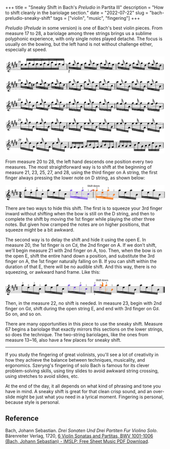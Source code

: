 +++
title = "Sneaky Shift in Bach's *Preludio* in Partita III"
description = "How to shift cleanly in the bariolage section."
date = "2022-07-22"
slug = "bach-preludio-sneaky-shift"
tags = ["violin", "music", "fingering"]
+++

*Preludio* (*Prelude* in some version) is one of Bach's best violin pieces. From measure 17 to 28, a bariolage among three strings brings us a sublime polyphonic experience, with only single notes played detaché. The focus is usually on the bowing, but the left hand is not without challenge either, especially at speed.

![Sheet music of the bariolage section](./bariolage-full.webp "Snippet from Preludio")

From measure 20 to 28, the left hand descends one position every two measures. The most straightforward way is to shift at the beginning of measure 21, 23, 25, 27, and 28, using the third finger on A string, the first finger always pressing the lower note on D string, as shown below:

![The straight-forward version](./straightforward-shift.webp)

There are two ways to hide this shift. The first is to squeeze your 3rd finger inward without shifting when the bow is still on the D string, and then to complete the shift by moving the 1st finger while playing the other three notes. But given how cramped the notes are on higher positions, that squeeze might be a bit awkward.

The second way is to delay the shift and hide it using the open E. In measure 20, the 1st finger is on C♯, the 2nd finger on A. If we don't shift, we'll begin measure 21 with 2nd finger on A, too. Then, when the bow is on the open E, shift the entire hand down a position, and substitute the 3rd finger on A, the 1st finger naturally falling on B. If you can shift within the duration of that E, there will be no audible shift. And this way, there is no squeezing, or awkward hand frame. Like this:

![The sneaky version](./sneaky-shift.webp)

Then, in the measure 22, no shift is needed. In measure 23, begin with 2nd finger on G♯, shift during the open string E, and end with 3rd finger on G♯. So on, and so on.

There are many opportunities in this piece to use the sneaky shift. Measure 67 begins a bariolage that exactly mirrors this sections on the lower strings, so does the technique. The two-string bariolages, like the ones from measure 13~16, also have a few places for sneaky shift.

---

If you study the fingering of great violinists, you'll see a lot of creativity in how they achieve the balance between techniques, musicality, and ergonomics. Szeryng's fingering of solo Bach is famous for its clever problem-solving skills, using tiny slides to avoid awkward string crossing, using stretches to avoid slides, etc.

At the end of the day, it all depends on what kind of phrasing and tone you have in mind. A sneaky shift is great for that clean crisp sound, and an over-slide might be just what you need in a lyrical moment. Fingering is personal, because style is personal. 


## Reference

Bach, Johann Sebastian. *Drei Sonaten Und Drei Partiten Fur Violino Solo*. Bärenreiter Verlag, 1720, [6 Violin Sonatas and Partitas, BWV 1001-1006 (Bach, Johann Sebastian) - IMSLP: Free Sheet Music PDF Download](https://imslp.org/wiki/6_Violin_Sonatas_and_Partitas,_BWV_1001-1006_(Bach,_Johann_Sebastian)).